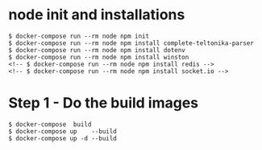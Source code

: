 # node init and installations

    $ docker-compose run --rm node npm init
    $ docker-compose run --rm node npm install complete-teltonika-parser
    $ docker-compose run --rm node npm install dotenv
    $ docker-compose run --rm node npm install winston
    <!-- $ docker-compose run --rm node npm install redis -->
    <!-- $ docker-compose run --rm node npm install socket.io -->


# Step 1 - Do the build images

    $ docker-compose  build
    $ docker-compose up    --build
    $ docker-compose up -d --build
